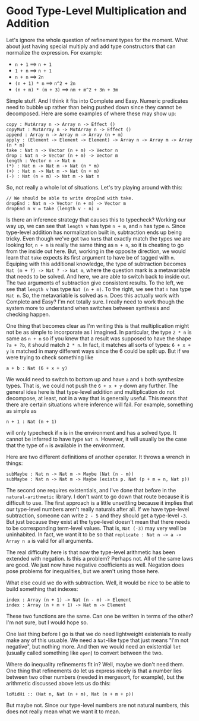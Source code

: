 # Good Type-Level Multiplication and Addition

Let's ignore the whole question of refinement types for the moment.
What about just having special multiply and add type constructors
that can normalize the expression. For example:

* `n + 1` ==> `n + 1`
* `1 + n` ==> `n + 1`
* `n + n` ==> `2n`
* `(n + 1) * n` ==> `n^2 + 2n`
* `(n + m) * (m + 3)` ==> `nm + m^2 + 3n + 3m`

Simple stuff. And I think it fits into Complete and Easy. Numeric
predicates need to bubble up rather than being pushed down since
they cannot be decomposed. Here are some examples of where these
may show up:

    copy : MutArray n -> Array n -> Effect ()
    copyMut : MutArray n -> MutArray n -> Effect ()
    append : Array n -> Array m -> Array (n + m)
    apply : (Element -> Element -> Element) -> Array n -> Array m -> Array (n * m)
    take : Nat n -> Vector (n + m) -> Vector n
    drop : Nat n -> Vector (n + m) -> Vector m
    length : Vector n -> Nat n
    (*) : Nat n -> Nat m -> Nat (n * m)
    (+) : Nat n -> Nat m -> Nat (n + m)
    (-) : Nat (n + m) -> Nat m -> Nat n

So, not really a whole lot of situations. Let's try playing around
with this:

    // We should be able to write dropEnd with take.
    dropEnd : Nat n -> Vector (n + m) -> Vector m
    dropEnd n v = take (length v - n) v

Is there an inference strategy that causes this to typecheck? Working our
way up, we can see that `length v` has type `n + m`, and `n` has type `n`.
Since type-level addition has normalization built in, subtraction ends
up being tricky. Even though we've got two `Nat`s that exactly match the
types we are looking for, `n + m` is really the same thing as `m + n`, so
it is cheating to go from the inside out here. But, working in the opposite
direction, we would learn that `take` expects its first argument to have
be of tagged with `m`. Equiping with this additional knowledge, the type of
subtraction becomes `Nat (m + ?) -> Nat ? -> Nat m`, where the question mark
is a metavariable that needs to be solved. And here, we are able to switch
back to inside out. The two arguments of subtraction give consistent results.
To the left, we see that `length v` has type `Nat (n + m)`. To the right, we
see that `n` has type `Nat n`. So, the metavariable is solved as `n`. Does
this actually work with Complete and Easy? I'm not totally sure. I really
need to work though the system more to understand when switches between
synthesis and checking happen.

One thing that becomes clear as I'm writing this is that multiplication
might not be as simple to incorporate as I imagined. In particular, the
type `2 * n` is same as `n + n` so if you knew that a result was supposed
to have the shape `?a + ?b`, it should match `2 * n`. In fact, it matches
all sorts of types: `6 + x + y` is matched in many different ways since the
6 could be split up. But if we were trying to check something like

    a + b : Nat (6 + x + y)

We would need to switch to bottom up and have `a` and `b` both synthesize
types. That is, we could not push the `6 + x + y` down any further. The
general idea here is that type-level addition and multiplication do not
decompose, at least, not in a way that is generally useful. This means
that there are certain situations where inference will fail. For example,
something as simple as

    n + 1 : Nat (n + 1)

will only typecheck if `n` is in the environment and has a solved type.
It cannot be inferred to have type `Nat n`. However, it will usually be
the case that the type of `n` is available in the environment.

Here are two different definitions of another operator. It throws a wrench
in things:

    subMaybe : Nat n -> Nat m -> Maybe (Nat (n - m))
    subMaybe : Nat n -> Nat m -> Maybe (exists p. Nat (p + m = n, Nat p))

The second one requires existentials, and I've done that before in
the `natural-arithmetic` library. I don't want to go down that route because
it is difficult to use. The first approach is a little unsettling because
it implies that our type-level numbers aren't really naturals after all.
If we have type-level subtraction, someone can write `2 - 5` and they
should get a type-level `-3`. But just because they exist at the type-level
doesn't mean that there needs to be corresponding term-level values.
That is, `Nat (-3)` may very well be uninhabited. In fact, we want it
to be so that `replicate : Nat n -> a -> Array n a` is valid for all
arguments.

The real difficulty here is that now the type-level arithmetic has been
extended with negation. Is this a problem? Perhaps not. All of the same
laws are good. We just now have negative coefficients as well. Negation
does pose problems for inequalities, but we aren't using those here.

What else could we do with subtraction. Well, it would be nice to be able
to build something that indexes:

    index : Array (n + 1) -> Nat (n - m) -> Element
    index : Array (n + m + 1) -> Nat m -> Element

These two functions are the same. Can one be written in terms of the other?
I'm not sure, but I would hope so.

One last thing before I go is that we do need lightweight existenials to
really make any of this usuable. We need a `Nat`-like type that just means
"I'm not negative", but nothing more. And then we would need an existential
`let` (usually called something like `open`) to convert between the two.

Where do inequality refinements fit in? Well, maybe we don't need them. One
thing that refinements do let us express nicely is that a number lies between
two other numbers (needed in mergesort, for example), but the arithmetic
discussed above lets us do this:

    loMidHi :: (Nat n, Nat (n + m), Nat (n + m + p))

But maybe not. Since our type-level numbers are not natural numbers, this
does not really mean what we want it to mean.
